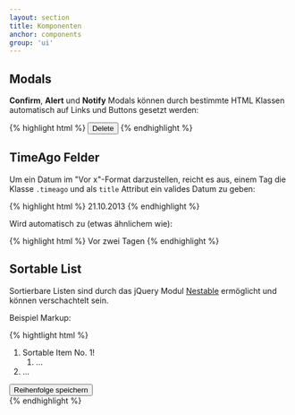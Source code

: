 ```yaml
---
layout: section
title: Komponenten
anchor: components
group: 'ui'
---
```



## Modals

**Confirm**, **Alert** und **Notify** Modals können durch bestimmte HTML Klassen automatisch auf Links und Buttons gesetzt werden:

{% highlight html %}
<button class="dialog" href="/some/action" data-content="Do you really want to delete this item?" data-type="danger">Delete</button>
{% endhighlight %}


## TimeAgo Felder

Um ein Datum im "Vor x"-Format darzustellen, reicht es aus, einem Tag die Klasse `.timeago` und als `title` Attribut ein valides Datum zu geben:

{% highlight html %}
<span class="timeago" title="Mon Oct 20 2013 12:25:20 GMT+0200 (CEST)">21.10.2013</span>
{% endhighlight %}

Wird automatisch zu (etwas ähnlichem wie):

{% highlight html %}
<span class="timeago" title="20.10.2013">Vor zwei Tagen</span>
{% endhighlight %}


## Sortable List

Sortierbare Listen sind durch das jQuery Modul [Nestable](http://dbushell.github.io/Nestable/) ermöglicht und können verschachtelt sein.

Beispiel Markup:

{% hightlight html %}
<!-- das Attribut data-action enthält die URL
    über die die neue Sortierung gespeichert werden kann -->
<div class="sortable" data-action="/save/my/sort">
    <ol class="sortable-list">
        <!-- das data-id Attribut enthält die ID des jeweiligen Inhaltes -->
        <li class="sortable-item" data-id="1">
            <div class="sortable-item-inner">
                <!-- das element, das dem Benutzer das Draggen erlaubt -->
                <span class="sortable-handle">
                    <i class="glyphicon glyphicon-resize-vertical"></i>
                </span>
                <!-- Inhalt des jeweiligen Items -->
                Sortable Item No. 1!
            </div>
            <!-- weitere Verschachtelungen -->
            <ol class="sortable-list">
                <li class="sortable-item" data-id="941">
                    ...
                </li>
            </ol>
        </li>
        <li class="sortable-item" data-id="312">
            ...
        </li>
    </ol>
    <div class="sortable-actions">
        <!-- ein Link oder Button, der die aktion "Speichern" auslöst -->
        <!-- wichtig sind die Klassen .sortable-save-action und .is-hidden -->
        <button class="btn btn-success sortable-save-action is-hidden">
            Reihenfolge speichern
        </button>
    </div>
</div>
{% endhighlight %}

